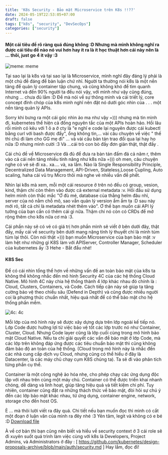 ```yaml
---
title: 'K8s Security - Bảo mật Microservice trên K8s !!??'
date: 2024-05-19T22:53:05+07:00
draft: false
tags: ["k8s", "security", "DevSecOps"]
categories: ["security"]
---
```


#### Một cái tiêu đề rõ ràng quá đúng không :D Nhưng mà mình không nghĩ ra được cái tiêu đề nào nó vui hơn hay ít ra là ít học thuật hơn cái này nên là ... thôi, just go 4 it vậy :3

![meme: meme](/k8s-sec-img/meme.jpg)

Tại sao lại là k8s và tại sao lại là Microservice, mình nghĩ đây đáng lý phải là một chủ đề đáng để bàn luận chứ nhỉ. Người ta thường nói k8s là một nền tảng để quản lý container tập chung, và cũng không khó để tìm quanh Internet và đến 90% người ta đều nói vậy, với mình như vậy cũng đúng, nhưng ... chưa đủ lắm :D Để mà nói về sự thông minh và cái triết lý, core concept đỉnh chóp của k8s mình nghĩ nên đặt nó dưới góc nhìn của . . . một nền tảng quản lý APIs. 

Sorry khi bưng ra một cái góc nhìn ảo ma như vậy =))) nhưng mà tin mình đi, kubernetes thể hiện cả đống nguyên tắc của một APIs hoàn hảo. Hồi lâu rồi mình có kêu với 1 ô a ở cty là "e nghĩ e code lại nguyên được cái kubectl bằng curl với bash được đấy", ổng không tin,... vài câu chuyện về việc " thế thì chú đi làm cho GG mẹ đi" ... và vài câu bàn tán trao đổi qua lại hay ho nữa :D nhưng mình cười :3 Và ...cái trò con bò đấy đơn giản thật, thật đấy .

Cái chủ đề về Microservice đã đủ để đưa ra bàn tán đấm đá cả năm r, thêm vào cả cái nền tảng nhiều tính năng như k8s nữa =))) oh men, câu chuyện nghe có vẻ sẽ đi xa.. xa.... và, xa lắm.
Nào là Single Responsibility Principle, Decentralized Data Management, API-Driven, Stateless,Loose Cupling, Auto scaling, haha cái vũ trụ Micro thôi mà nghe vẻ nhiều vấn đề phết.

Nhìn lại k8s mà xem, mỗi một cái resource ở trên nó đều có group, vesion, kind, thậm chí còn thêm vào được cả external metadata :v. Hồi đầu sử dụng helm mình còn thắc mắc "Ơ đù mé, database của thằng helm đâu nhỉ, server của nó nằm chỗ mô, sao vẫn quản lý version ầm ầm ta :D sau này mới rõ, tất cả chỉ là metadata nhét thêm vào". Ơ thế bạn muốn cái API lý tưởng của bạn cần có thêm cái gì nữa. Thậm chí nó còn có CRDs để mở rộng thêm cho k8s nữa cơ mà :3.

Cái phần này sẽ có vẻ có giá trị hơn phần mình sẽ viết ở bên dưới đây, thật đấy, mấy cái về security bên dưới mang nặng tính lý thuyết chỉ là mình túm túm lại thôi. Còn nói thật =))) bạn muốn Microservice của bạn bảo mật :v làm hệt như những gì K8S làm với APIServer, Controller Manager, Scheduler của kubernetes ấy :3 Hehe -  Bắt đầu nhé!

#### K8S Sec

Để có cái nhìn tổng thể hơn về những vấn đề an toàn bảo mật của k8s ta không thể không nhắc đến mô hình Security 4C của các hệ thống Cloud Native. Mô hình 4C này chia hệ thống thành 4 lớp khác nhau đó chính là : Cloud, Clusters, Containers, và Code. Cách tiếp cận này sẽ giúp ta tăng cường bảo vệ theo chiều sâu (Defend in Depth) và cũng được nhiều người coi là phương thức chuẩn nhất, hiệu quả nhất để có thể bảo mật cho hệ thống phần mềm.

![4c: 4c](/k8s-sec-img/4c-model.jpg)

Mỗi lớp của mô hình này sẽ được xây dựng dựa trên lớp ngoài kế tiếp nó. Lớp Code được hưởng lợi từ việc bảo vệ tốt các lớp trước nó như Container, Cluster, Cloud. Nhưng Code layer cũng là lớp cuối cùng trong mô hình bảo mật Cloud Native. Nếu ta chỉ giải quyết các vấn đề bảo mật ở lớp Code, mà các lớp trên không đáp ứng được các tiêu chuẩn bảo mật thì cũng không đảm bảo độ an toàn của hệ thống. (Cloud trong mô hình này là nhắc đến các nhà cung cấp dịch vụ Cloud, nhưng cũng có thể hiểu ở đây là Datacenter, là các máy chủ chạy cụm K8S chúng ta). Ta sẽ đi vào phân tích từng phần cụ thể.

Container là một công nghệ ảo hóa nhẹ, cho phép chạy các ứng dụng độc lập với nhau trên cùng một máy chủ. Container có thể được triển khai nhanh chóng, dễ dàng và linh hoạt, giúp tăng hiệu quả và tiết kiệm chi phí. Tuy nhiên, container cũng đặt ra những thách thức về bảo mật, đòi hỏi sự chú ý đến các lớp bảo mật khác nhau, từ ứng dụng, container engine, network, storage cho đến host OS.

È ... mà thôi lười viết ra đây quá. 
Chi tiết nếu bạn muốn đọc thì mình có cắt một đoạn ở luận văn của mình ra đêy nhé :3
Yên tâm, legit và không có e bé :D
[Download file](/k8s-sec-file/k8s-sec.pdf)

À về cơ bản thì bạn cũng nên biết và hiểu về security context ở 3 cái role sẽ đi xuyên suốt quá trình làm việc cùng với k8s là Developers, Project Admins, và Administrators ở đây : [ https://github.com/kubernetes/design-proposals-archive/blob/main/auth/security.md ]
Hay lắm, đọc đi!
